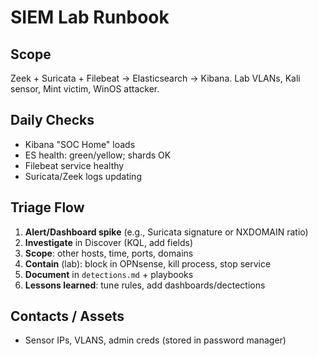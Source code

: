 

# SIEM Lab Runbook


## Scope
Zeek + Suricata + Filebeat -> Elasticsearch -> Kibana. Lab VLANs, Kali sensor, Mint victim, WinOS attacker.


## Daily Checks
- Kibana "SOC Home" loads
- ES health: green/yellow; shards OK
- Filebeat service healthy
- Suricata/Zeek logs updating


## Triage Flow
1) **Alert/Dashboard spike** (e.g., Suricata signature or NXDOMAIN ratio)
2) **Investigate** in Discover (KQL, add fields)
3) **Scope**: other hosts, time, ports, domains
4) **Contain** (lab): block in OPNsense, kill process, stop service
5) **Document** in `detections.md` + playbooks
6) **Lessons learned**: tune rules, add dashboards/dectections


## Contacts / Assets
- Sensor IPs, VLANS, admin creds (stored in password manager)
